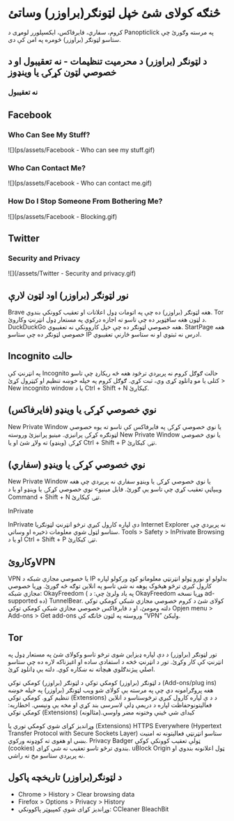
# څنګه کولای شئ خپل لټونګر(براوزر) وساتئ

کروم، سفاري، فایرفاکس، ایکسپلورر
لومړی د Panopticlick په مرسته وګورئ چې ستاسو لټونګر (براوزر) څومره په امن کې دی.

## د لټونګر (براوزر) د محرمیت تنظیمات - نه تعقیبول او د خصوصي لټون کړکۍ یا وینډوز  

###  نه تعقیبول

## Facebook

### Who Can See My Stuff?

![](ps/assets/Facebook - Who can see my stuff.gif)


### Who Can Contact Me?

![](ps/assets/Facebook - Who can contact me.gif)



### How Do I Stop Someone From Bothering Me?

![](ps/assets/Facebook - Blocking.gif)




## Twitter

### Security and Privacy

![](/assets/Twitter - Security  and privacy.gif)



## نور لټونګر (براوزر) اود  لټون لارې
Brave هغه لټونګر (براوزر) ده چې په اتومات ډول اعلانات او تعقیب کوونکي بندوي.
Tor د لټون هغه سافټویر ده چې تاسو ته اجازه درکوي په مستعار ډول انټرنټ وکاروئ.
DuckDuckGo هغه خصوصي  لټونګر ده چې خپل کاروونکي نه تعقیبوي.
StartPage هغه خصوصي لټونګر ده چې ستاسو IP ادرس نه ثبتوي او نه ستاسو څارنې تعقیبوي.


##   Incognito حالت
په انټرنټ کې Incognito حالت  ګوګل کروم نه پریږدي ترڅود هغه څه ریکارډ چې تاسو کتلی یا مو ډانلوډ کړی وي، ثبت کړي.
ګوګل کروم په خپله خوښه تنظیم او کڼټرول کړئ > New incognito window
 یا د Ctrl + Shift + N کیکاږئ.



## (نوي خصوصي کړکۍ یا وینډو (فایرفاکس 
New Private Window یا نوي خصوصي کړکۍ په فایرفاکس کې تاسو ته یوه خصوصي لټونګره کړکۍ پرانیزي.
مینیو پرانیزئ وروسته New Private Window یا نوي خصوصي کړکۍ (وینډو) ته ولاړ شئ 
او یا  Ctrl + Shift + P تڼۍ کیکاږئ.


##  (نوي خصوصي کړکۍ یا وینډو (سفاري


New Private Window یا نوي خصوصي کړکۍ یا وینډو سفاري نه پریږدي چې هغه ویبپاڼې تعقیب کړي چې تاسو یې ګورئ.
فایل مینیو> نوي خصوصي کړکۍ یا وینډو
او یا د Command + Shift + N تڼۍ کیکاږئ.


InPrivate

InPrivate دې لپاره کارول کیږي ترڅو انټرنټ لټونګریا Internet Explorer نه پریږدي چې ستاسو لټول شوي معلومات ذخیره او وساتي.
Tools > Safety > InPrivate Browsing
او یا د Ctrl + Shift + P تڼۍ کیکاږئ.


##  وکاروئVPN 


VPN یا خصوصي مجازي شبکه  د  IP بدلولو او نورو ټولو انټرنټي معلوماتو کوډ ورکولو لپاره کارول کیږي ترڅو هیڅوک پوهه نه شي تاسو په انلاین توګه څه ګورئ.
وړیا خصوصي مجازي شبکه:  OkayFreedom ( په یاد ولرئ چې: د  OkayFreedom وړیا نسخه  ad-supported ده) TunnelBear. کولای شئ د کروم خصوصي مجازي شبکې کومکي توکي دلته ومومئ، او د فایرفاکس خصوصي مجازي شبکې کومکي توکي  Opjen menu > Add-ons > Get add-ons وروسته  په لټون څانګه کې “VPN” ولیکئ.




## Tor
تور لټونګر (براوزر) د دې لپاره ډیزاین شوی ترڅو تاسو وکولای شئ په مستعار ډول په انټرنټ کې کار وکړئ. تور د انټرنټ څخه د استفادې ساده او اغیزناکه لاره ده چې ستاسو اصلي پیژندګلوي هیچاته نه ښکاره کوي. 
دلته یې ډانلوډ کړئ.

د لټونګر (براوزر) کومکي توکي
د لټونګر (براوزر) کومکي توکي (Add-ons/plug ins) هغه پروګرامونه دي چې په مرسته یې کولای شو ویب لټونګر (براوزر) په خپله خوښه تنظیم کړو. کومکي توکي (Extensions) د د ې لپاره کارول کیږي ترڅوستاسو د انلاین فعالیتونوحفاظت لپاره د دریمې ډلې لاسرسی بند کړي او مخه یې ونیسي. اخطاریه: کومکي توکي (Extensions) کیدای شي ځینې وختونه مضر واوسي.(مثالونه)


وړاندیز کړای شوي کومکي توري یا (Extensions)
HTTPS Everywhere  (Hypertext Transfer Protocol with Secure Sockets Layer)
ستاسو انټرنټي فعالیتونه ته امنیت بښي او هغوی ته کوډونه ورکوي.
Privacy Badger ټولې تعقیب کوونکې کوکي (cookies) بندوي ترڅو تاسو تعقیب نه شي کړای.
uBlock Origin ټول اعلانونه بندوي او نه پریږدي ستاسو مخ ته راشي.

## د لټونګر(براوزر) تاریخچه پاکول

- Chrome > History > Clear browsing data 
- Firefox > Options > Privacy > History
- وړاندیز کړای شوې کمپیوټر پاکوونکي: 
CCleaner
BleachBit



